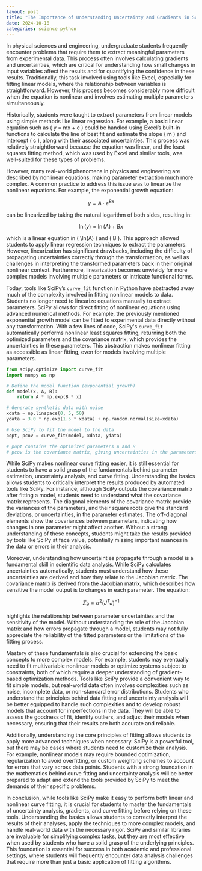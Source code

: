 ```yaml
---
layout: post
title: "The Importance of Understanding Uncertainty and Gradients in Scientific Parameter Extraction: A Modern Approach with SciPy"
date: 2024-10-18
categories: science python
---
```


In physical sciences and engineering, undergraduate students frequently encounter problems that require them to extract meaningful parameters from experimental data. This process often involves calculating gradients and uncertainties, which are critical for understanding how small changes in input variables affect the results and for quantifying the confidence in these results. Traditionally, this task involved using tools like Excel, especially for fitting linear models, where the relationship between variables is straightforward. However, this process becomes considerably more difficult when the equation is nonlinear and involves estimating multiple parameters simultaneously.

Historically, students were taught to extract parameters from linear models using simple methods like linear regression. For example, a basic linear equation such as \( y = mx + c \) could be handled using Excel’s built-in functions to calculate the line of best fit and estimate the slope \( m \) and intercept \( c \), along with their associated uncertainties. This process was relatively straightforward because the equation was linear, and the least squares fitting method, which was used by Excel and similar tools, was well-suited for these types of problems.

However, many real-world phenomena in physics and engineering are described by nonlinear equations, making parameter extraction much more complex. A common practice to address this issue was to linearize the nonlinear equations. For example, the exponential growth equation:

$$ 
y = A \cdot e^{Bx} 
$$

can be linearized by taking the natural logarithm of both sides, resulting in:

$$
\ln(y) = \ln(A) + Bx
$$

which is a linear equation in \( \ln(A) \) and \( B \). This approach allowed students to apply linear regression techniques to extract the parameters. However, linearization has significant drawbacks, including the difficulty of propagating uncertainties correctly through the transformation, as well as challenges in interpreting the transformed parameters back in their original nonlinear context. Furthermore, linearization becomes unwieldy for more complex models involving multiple parameters or intricate functional forms.

Today, tools like SciPy’s `curve_fit` function in Python have abstracted away much of the complexity involved in fitting nonlinear models to data. Students no longer need to linearize equations manually to extract parameters. SciPy allows for direct fitting of nonlinear equations using advanced numerical methods. For example, the previously mentioned exponential growth model can be fitted to experimental data directly without any transformation. With a few lines of code, SciPy's `curve_fit` automatically performs nonlinear least squares fitting, returning both the optimized parameters and the covariance matrix, which provides the uncertainties in these parameters. This abstraction makes nonlinear fitting as accessible as linear fitting, even for models involving multiple parameters.

```python
from scipy.optimize import curve_fit
import numpy as np

# Define the model function (exponential growth)
def model(x, A, B):
    return A * np.exp(B * x)

# Generate synthetic data with noise
xdata = np.linspace(0, 5, 50)
ydata = 3.0 * np.exp(1.5 * xdata) + np.random.normal(size=xdata)

# Use SciPy to fit the model to the data
popt, pcov = curve_fit(model, xdata, ydata)

# popt contains the optimized parameters A and B
# pcov is the covariance matrix, giving uncertainties in the parameters
```
While SciPy makes nonlinear curve fitting easier, it is still essential for students to have a solid grasp of the fundamentals behind parameter estimation, uncertainty analysis, and curve fitting. Understanding the basics allows students to critically interpret the results produced by automated tools like SciPy. For instance, although SciPy outputs the covariance matrix after fitting a model, students need to understand what the covariance matrix represents. The diagonal elements of the covariance matrix provide the variances of the parameters, and their square roots give the standard deviations, or uncertainties, in the parameter estimates. The off-diagonal elements show the covariances between parameters, indicating how changes in one parameter might affect another. Without a strong understanding of these concepts, students might take the results provided by tools like SciPy at face value, potentially missing important nuances in the data or errors in their analysis.

Moreover, understanding how uncertainties propagate through a model is a fundamental skill in scientific data analysis. While SciPy calculates uncertainties automatically, students must understand how these uncertainties are derived and how they relate to the Jacobian matrix. The covariance matrix is derived from the Jacobian matrix, which describes how sensitive the model output is to changes in each parameter. The equation:

$$
\Sigma_\theta = \sigma^2 (J^T J)^{-1}
$$


highlights the relationship between parameter uncertainties and the sensitivity of the model. Without understanding the role of the Jacobian matrix and how errors propagate through a model, students may not fully appreciate the reliability of the fitted parameters or the limitations of the fitting process.

Mastery of these fundamentals is also crucial for extending the basic concepts to more complex models. For example, students may eventually need to fit multivariable nonlinear models or optimize systems subject to constraints, both of which require a deeper understanding of gradient-based optimization methods. Tools like SciPy provide a convenient way to fit simple models, but real-world data often involves complexities such as noise, incomplete data, or non-standard error distributions. Students who understand the principles behind data fitting and uncertainty analysis will be better equipped to handle such complexities and to develop robust models that account for imperfections in the data. They will be able to assess the goodness of fit, identify outliers, and adjust their models when necessary, ensuring that their results are both accurate and reliable.

Additionally, understanding the core principles of fitting allows students to apply more advanced techniques when necessary. SciPy is a powerful tool, but there may be cases where students need to customize their analysis. For example, nonlinear models may require bounded optimization, regularization to avoid overfitting, or custom weighting schemes to account for errors that vary across data points. Students with a strong foundation in the mathematics behind curve fitting and uncertainty analysis will be better prepared to adapt and extend the tools provided by SciPy to meet the demands of their specific problems.

In conclusion, while tools like SciPy make it easy to perform both linear and nonlinear curve fitting, it is crucial for students to master the fundamentals of uncertainty analysis, gradients, and curve fitting before relying on these tools. Understanding the basics allows students to correctly interpret the results of their analyses, apply the techniques to more complex models, and handle real-world data with the necessary rigor. SciPy and similar libraries are invaluable for simplifying complex tasks, but they are most effective when used by students who have a solid grasp of the underlying principles. This foundation is essential for success in both academic and professional settings, where students will frequently encounter data analysis challenges that require more than just a basic application of fitting algorithms.
